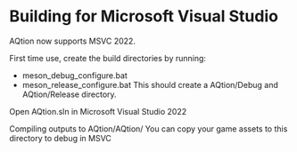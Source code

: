 Building for Microsoft Visual Studio
=====

AQtion now supports MSVC 2022.

First time use, create the build directories by running:
- meson_debug_configure.bat
- meson_release_configure.bat
This should create a AQtion/Debug and AQtion/Release directory.

Open AQtion.sln in Microsoft Visual Studio 2022

Compiling outputs to AQtion/AQtion/
You can copy your game assets to this directory to debug in MSVC